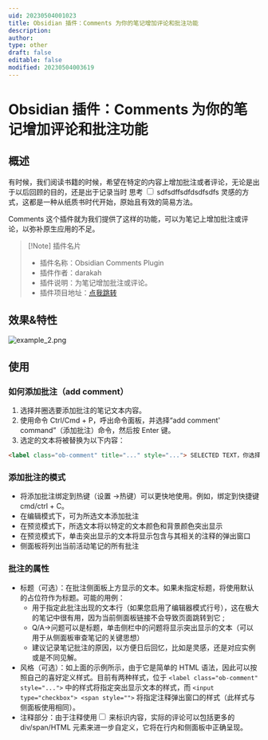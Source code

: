 ```yaml
---
uid: 20230504001023
title: Obsidian 插件：Comments 为你的笔记增加评论和批注功能
description: 
author: 
type: other
draft: false
editable: false
modified: 20230504003619
---
```


# Obsidian 插件：Comments 为你的笔记增加评论和批注功能

## 概述

有时候，我们阅读书籍的时候，希望在特定的内容上增加批注或者评论，无论是出于以后回顾的目的，还是出于记录当时<label class="ob-comment" title="" style=""> 思考 <input type="checkbox"> <span style=""> sdfsdffsdfdsdfsdfs </span></label>灵感的方式，这都是一种从纸质书时代开始，原始且有效的简易方法。

Comments 这个插件就为我们提供了这样的功能，可以为笔记上增加批注或评论，以弥补原生应用的不足。

> [!Note] 插件名片
> - 插件名称：Obsidian Comments Plugin
> - 插件作者：darakah
> - 插件说明：为笔记增加批注或评论。
> - 插件项目地址：[点我跳转](https://github.com/Darakah/obsidian-comments-plugin)

## 效果&特性

![example_2.png](https://cdn.pkmer.cn/images/example_2.png)

## 使用

### 如何添加批注（add comment）

1. 选择并圈选要添加批注的笔记文本内容。
2. 使用命令 Ctrl/Cmd + P，呼出命令面板，并选择“add comment' command”（添加批注）命令，然后按 Enter 键。
3. 选定的文本将被替换为以下内容：

```HTML
<label class="ob-comment" title="..." style="..."> SELECTED TEXT，你选择的文本 <input type="checkbox"> <span> COMMENT，你要输入批注内容 </span></label>
```

### 添加批注的模式

- 将添加批注绑定到热键（设置 ->热键）可以更快地使用。例如，绑定到快捷键 cmd/ctrl + C。
- 在编辑模式下，可为所选文本添加批注
- 在预览模式下，所选文本将以特定的文本颜色和背景颜色突出显示
- 在预览模式下，单击突出显示的文本将显示包含与其相关的注释的弹出窗口
- 侧面板将列出当前活动笔记的所有批注

### 批注的属性

- 标题（可选）：在批注侧面板上方显示的文本。如果未指定标题，将使用默认的占位符作为标题。可能的用例：
	- 用于指定此批注出现的文本行（如果您启用了编辑器模式行号），这在极大的笔记中很有用，因为当前侧面板链接不会导致页面跳转到它 ;
	- Q/A->问题可以是标题，单击侧栏中的问题将显示突出显示的文本（可以用于从侧面板审查笔记的关键思想）
	- 建议记录笔记批注的原因，以方便日后回忆，比如是灵感，还是对应实例或是不同见解。
- 风格（可选）：如上面的示例所示，由于它是简单的 HTML 语法，因此可以按照自己的喜好定义样式。目前有两种样式，位于 `<label class="ob-comment" style="...">` 中的样式将指定突出显示文本的样式，而 `<input type="checkbox"> <span style="">` 将指定注释弹出窗口的样式（此样式与侧面板使用相同）。
- 注释部分：由于注释使用<input type="checkbox"> <span>来标识内容，实际的评论可以包括更多的 div/span/HTML 元素来进一步自定义，它将在行内和侧面板中正确呈现。